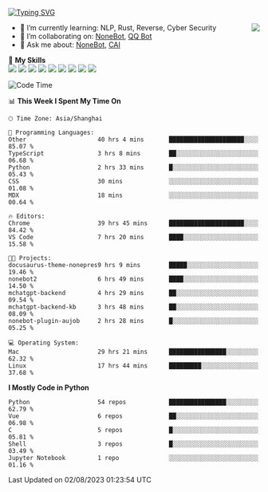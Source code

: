 [![Typing SVG](https://readme-typing-svg.herokuapp.com?size=25&duration=2500&color=8C43EA&vCenter=true&width=200&height=40&lines=Hi+there+%F0%9F%91%8B%F0%9F%8F%BB;I'm+yanyongyu)](https://git.io/typing-svg)

<a href="#">
  <img align="right" src="https://github-readme-stats.vercel.app/api?username=yanyongyu&count_private=true&show_icons=true&bg_color=15,f2f7fd,E0EAFC" />
</a>

- 🌱 I’m currently learning: NLP, Rust, Reverse, Cyber Security
- 👯 I’m collaborating on: [NoneBot](https://github.com/nonebot), [QQ Bot](https://github.com/Mrs4s/go-cqhttp)
- 💬 Ask me about: [NoneBot](https://github.com/nonebot), [CAI](https://github.com/cscs181/CAI)

🌟 **My Skills**  
![](https://img.shields.io/badge/-Python-3e74a2?style=flat-square&logo=Python&logoColor=fff)
![](https://img.shields.io/badge/-Node.js-339933?style=flat-square&logo=Node.js&logoColor=fff)
![](https://img.shields.io/badge/-Vue-4fc08d?style=flat-square&logo=Vue.js&logoColor=fff)
![](https://img.shields.io/badge/-React-2d98ce?style=flat-square&logo=React&logoColor=fff)
![](https://img.shields.io/badge/-Docker-2496ED?style=flat-square&logo=Docker&logoColor=fff)
![](https://img.shields.io/badge/-Linux-000000?style=flat-square&logo=Linux&logoColor=fff)
![](https://img.shields.io/badge/-MySQL-4479A1?style=flat-square&logo=MySQL&logoColor=fff)
![](https://img.shields.io/badge/-Redis-DC382D?style=flat-square&logo=Redis&logoColor=fff)
![](https://img.shields.io/badge/-MongoDB-47A248?style=flat-square&logo=MongoDB&logoColor=fff)

<!--START_SECTION:waka-->
![Code Time](http://img.shields.io/badge/Code%20Time-4%2C614%20hrs%2016%20mins-blue)

📊 **This Week I Spent My Time On** 

```text
🕑︎ Time Zone: Asia/Shanghai

💬 Programming Languages: 
Other                    40 hrs 4 mins       █████████████████████░░░░   85.07 % 
TypeScript               3 hrs 8 mins        ██░░░░░░░░░░░░░░░░░░░░░░░   06.68 % 
Python                   2 hrs 33 mins       █░░░░░░░░░░░░░░░░░░░░░░░░   05.43 % 
CSS                      30 mins             ░░░░░░░░░░░░░░░░░░░░░░░░░   01.08 % 
MDX                      18 mins             ░░░░░░░░░░░░░░░░░░░░░░░░░   00.64 % 

🔥 Editors: 
Chrome                   39 hrs 45 mins      █████████████████████░░░░   84.42 % 
VS Code                  7 hrs 20 mins       ████░░░░░░░░░░░░░░░░░░░░░   15.58 % 

🐱‍💻 Projects: 
docusaurus-theme-nonepres9 hrs 9 mins        █████░░░░░░░░░░░░░░░░░░░░   19.46 % 
nonebot2                 6 hrs 49 mins       ████░░░░░░░░░░░░░░░░░░░░░   14.50 % 
mchatgpt-backend         4 hrs 29 mins       ██░░░░░░░░░░░░░░░░░░░░░░░   09.54 % 
mchatgpt-backend-kb      3 hrs 48 mins       ██░░░░░░░░░░░░░░░░░░░░░░░   08.09 % 
nonebot-plugin-aujob     2 hrs 28 mins       █░░░░░░░░░░░░░░░░░░░░░░░░   05.25 % 

💻 Operating System: 
Mac                      29 hrs 21 mins      ████████████████░░░░░░░░░   62.32 % 
Linux                    17 hrs 44 mins      █████████░░░░░░░░░░░░░░░░   37.68 % 
```

**I Mostly Code in Python** 

```text
Python                   54 repos            ████████████████░░░░░░░░░   62.79 % 
Vue                      6 repos             ██░░░░░░░░░░░░░░░░░░░░░░░   06.98 % 
C                        5 repos             █░░░░░░░░░░░░░░░░░░░░░░░░   05.81 % 
Shell                    3 repos             █░░░░░░░░░░░░░░░░░░░░░░░░   03.49 % 
Jupyter Notebook         1 repo              ░░░░░░░░░░░░░░░░░░░░░░░░░   01.16 % 
```




 Last Updated on 02/08/2023 01:23:54 UTC
<!--END_SECTION:waka-->

